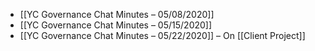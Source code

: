 - [[YC Governance Chat Minutes – 05/08/2020]] 
- [[YC Governance Chat Minutes – 05/15/2020]] 
- [[YC Governance Chat Minutes – 05/22/2020]] – On [[Client Project]]
